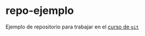 repo-ejemplo
============

Ejemplo de repositorio para trabajar en el
[curso de `git`](http://cevug.ugr.es/git)

